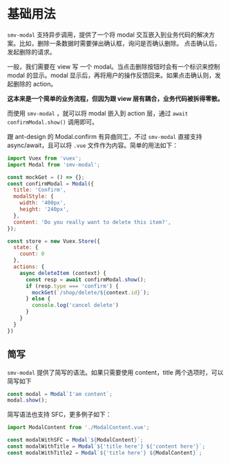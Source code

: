 
# 基础用法

`smv-modal` 支持异步调用，提供了一个将 modal 交互嵌入到业务代码的解决方案。比如，删除一条数据时需要弹出确认框，询问是否确认删除。
点击确认后，发起删除的请求。

一般，我们需要在 view 写
一个 modal。当点击删除按钮时会有一个标识来控制 modal 的显示。modal 显示后，再将用户的操作反馈回来。如果点击确认则，发起删除的 action。

**这本来是一个简单的业务流程，但因为跟 view 层有耦合，业务代码被拆得零散。**

而使用 `smv-modal` ，就可以将 modal 嵌入到 action 层，通过 `await confirmModal.show()` 调用即可。

跟 ant-design 的 Modal.confirm 有异曲同工，不过 `smv-modal` 直接支持 async/await，且可以将 `.vue` 文件作为内容。简单的用法如下：

```js
import Vuex from 'vuex';
import Modal from 'smv-modal';

const mockGet = () => {};
const confirmModal = Modal({
  title: 'Confirm',
  modalStyle: {
    width: '400px',
    height: '240px',
  },
  content: 'Do you really want to delete this item?',
});

const store = new Vuex.Store({
  state: {
    count: 0
  },
  actions: {
    async deleteItem (context) {
      const resp = await confirmModal.show();
      if (resp.type === 'confirm') {
        mockGet(`/shop/delete/${context.id}`);
      } else {
        console.log('cancel delete')
      }
    }
  }
})
```

## 简写

`smv-modal` 提供了简写的语法。如果只需要使用 content，title 两个选项时，可以简写如下

```js
const modal = Modal`I'am content`;
modal.show();
```

简写语法也支持 SFC，更多例子如下：

```js
import ModalContent from './ModalContent.vue';

const modalWithSFC = Modal`${ModalContent}`;
const modalWithTitle = Modal`${'title here'} ${'content here'}`;
const modalWithTitle2 = Modal`${'title here'} ${ModalContent}`;
```